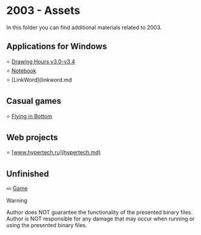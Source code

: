 # 2003 - Assets

In this folder you can find additional materials related to 2003.

## Applications for Windows

:star: [Drawing Hours v3.0-v3.4](drawing_hours.md)  
:star: [Notebook](notebook.md)  
:star: [LinkWord](linkword.md

## Casual games

:star: [Flying in Bottom](flying_in_bottom.md)

## Web projects

:star: [www.hypertech.ru](hypertech.md)

## Unfinished

:zzz: [Game](game)

> [!WARNING]
> Author does NOT guarantee the functionality of the presented binary files.
> Author is NOT responsible for any damage that may occur when running or using the presented binary files.
